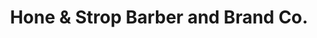 ---
title: "Hone & Strop Barber and Brand Co."
url: /bethlehem/hone-and-strop-barber-and-brand-co/
shop: hairdresser
---